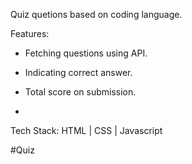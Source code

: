 Quiz quetions based on coding language.


Features:

* Fetching questions using API.
* Indicating correct answer.
* Total score on submission.

* 
Tech Stack: HTML | CSS | Javascript



#Quiz 
 
 
